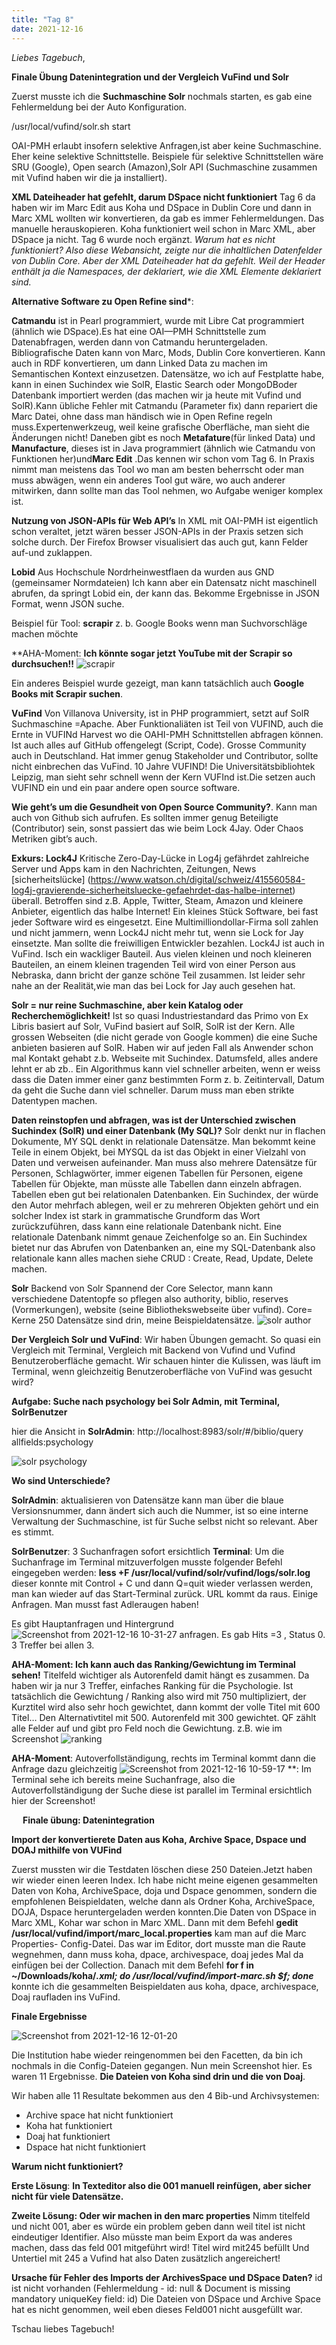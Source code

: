 ```yaml
---
title: "Tag 8"
date: 2021-12-16
---
```

_Liebes Tagebuch_,

 
**Finale Übung Datenintegration und der Vergleich VuFind und Solr**

Zuerst musste ich die **Suchmaschine Solr** nochmals starten, es gab eine Fehlermeldung bei der Auto Konfiguration.

/usr/local/vufind/solr.sh start

OAI-PMH erlaubt insofern selektive Anfragen,ist aber keine Suchmaschine. Eher keine selektive Schnittstelle.
Beispiele für selektive Schnittstellen wäre SRU (Google), Open search (Amazon),Solr API (Suchmaschine zusammen mit Vufind haben wir die ja installiert).

**XML Dateiheader hat gefehlt, darum DSpace nicht funktioniert**
Tag 6 da haben wir im Marc Edit aus Koha und DSpace in Dublin Core und dann in Marc XML wollten wir konvertieren, da gab es immer Fehlermeldungen. Das manuelle herauskopieren. Koha funktioniert weil schon in Marc XML, aber DSpace ja nicht. Tag 6 wurde noch ergänzt. 
_Warum hat es nicht funktioniert?
Also diese Webansicht, zeigte nur die inhaltlichen Datenfelder von Dublin Core. Aber der XML Dateiheader hat da gefehlt. Weil der Header enthält ja die Namespaces, der deklariert, wie die XML Elemente deklariert sind._


**Alternative Software zu Open Refine sind***:

**Catmandu** ist in Pearl programmiert, wurde mit Libre Cat programmiert (ähnlich wie DSpace).Es hat eine OAI—PMH Schnittstelle zum Datenabfragen, werden dann von Catmandu heruntergeladen. Bibliografische Daten kann von Marc, Mods, Dublin Core konvertieren. Kann auch in RDF konvertieren, um dann Linked Data zu machen im Semantischen Kontext einzusetzen. Datensätze, wo ich auf Festplatte habe, kann in einen Suchindex wie SolR, Elastic Search oder MongoDBoder Datenbank importiert werden (das machen wir ja heute mit Vufind und SolR).Kann übliche Fehler mit Catmandu (Parameter fix) dann repariert die Marc Datei, ohne dass man händisch wie in Open Refine regeln muss.Expertenwerkzeug, weil keine grafische Oberfläche, man sieht die Änderungen nicht!
Daneben gibt es noch **Metafature**(für linked Data) und **Manufacture**, dieses ist in Java programmiert (ähnlich wie Catmandu von Funktionen her)und**Marc Edit** .Das kennen wir schon vom Tag 6.
In Praxis nimmt man meistens das Tool wo man am besten beherrscht oder man muss abwägen, wenn ein anderes Tool gut wäre, wo auch anderer mitwirken, dann sollte man das Tool nehmen, wo Aufgabe weniger komplex ist.

**Nutzung von JSON-APIs für Web API’s**
In XML mit OAI-PMH ist eigentlich schon veraltet, jetzt wären besser JSON-APIs in der Praxis setzen sich solche durch.
Der Firefox Browser visualisiert das auch gut, kann Felder auf-und zuklappen.

**Lobid** Aus Hochschule Nordrheinwestflaen da wurden aus GND (gemeinsamer Normdateien)
Ich kann aber ein Datensatz nicht maschinell abrufen, da springt Lobid ein, der kann das.
Bekomme Ergebnisse in JSON Format, wenn JSON suche.


Beispiel für Tool: **scrapir**
z. b. Google Books wenn man Suchvorschläge machen möchte

 
**AHA-Moment: **Ich könnte sogar jetzt YouTube mit der Scrapir so durchsuchen!!**
![scrapir](https://user-images.githubusercontent.com/90834735/151663299-ebf5c410-608c-47f0-b18d-d1f68da425b1.png)


 

Ein anderes Beispiel wurde gezeigt, man kann tatsächlich auch **Google Books mit Scrapir suchen**.
 

**VuFind**
Von Villanova University, ist in PHP programmiert, setzt auf SolR Suchmaschine =Apache.
Aber Funktionaliäten ist Teil von VUFIND, auch die Ernte in VUFINd Harvest wo die OAHI-PMH Schnittstellen abfragen können.
Ist auch alles auf GitHub offengelegt (Script, Code).
Grosse Community auch in Deutschland. Hat immer genug Stakeholder und Contributor, sollte nicht einbrechen das VuFind. 10 Jahre VUFIND! 
Die Universitätsbibliohtek Leipzig, man sieht sehr schnell wenn der Kern VUFInd ist.Die setzen auch VUFIND ein und ein paar andere open source software. 

**Wie geht’s um die Gesundheit von Open Source Community?**.
Kann man auch von Github sich aufrufen. Es sollten immer genug Beteiligte (Contributor) sein, sonst passiert das wie beim Lock 4Jay.
Oder Chaos Metriken gibt’s auch.
 
**Exkurs: Lock4J**
Kritische Zero-Day-Lücke in Log4j gefährdet zahlreiche Server und Apps kam in den Nachrichten, Zeitungen, News  [sicherheitslücke] (https://www.watson.ch/digital/schweiz/415560584-log4j-gravierende-sicherheitsluecke-gefaehrdet-das-halbe-internet) überall. Betroffen sind z.B. Apple, Twitter, Steam, Amazon und kleinere Anbieter, eigentlich das halbe Internet! Ein kleines Stück Software, bei fast jeder Software wird es eingesetzt.
Eine Multimilliondollar-Firma soll zahlen und nicht jammern, wenn Lock4J nicht mehr tut, wenn sie Lock for Jay einsetzte. Man sollte die freiwilligen Entwickler bezahlen. Lock4J ist auch in VuFind. Isch ein wackliger Bauteil.
Aus vielen kleinen und noch kleineren Bauteilen, an einem kleinen tragenden Teil wird von einer Person aus Nebraska, dann bricht der ganze schöne Teil zusammen. Ist leider sehr nahe an der Realität,wie man das bei Lock for Jay auch gesehen hat. 


**Solr = nur reine Suchmaschine, aber kein Katalog oder Recherchemöglichkeit!**
Ist so quasi Industriestandard das Primo von Ex Libris basiert auf Solr, VuFind basiert auf SolR, SolR ist der Kern.
Alle grossen Webseiten (die nicht gerade von Google kommen) die eine Suche anbieten basieren auf SolR.
Haben wir auf jeden Fall als Anwender schon mal Kontakt gehabt z.b. Webseite mit Suchindex.
Datumsfeld, alles andere lehnt er ab zb.. Ein Algorithmus kann viel schneller arbeiten, wenn er weiss dass die Daten immer einer ganz bestimmten Form z. b. Zeitintervall, Datum da geht die Suche dann viel schneller. Darum muss man eben strikte Datentypen machen.
 
 
**Daten reinstopfen und abfragen, was ist der Unterschied zwischen Suchindex (SolR) und einer Datenbank (My SQL)?**
Solr denkt nur in flachen Dokumente, MY SQL denkt in relationale Datensätze.
Man bekommt keine Teile in einem Objekt, bei MYSQL da ist das Objekt in einer Vielzahl von Daten und verweisen aufeinander. Man muss also mehrere Datensätze für Personen, Schlagwörter, immer eigenen Tabellen für Personen, eigene Tabellen für Objekte, man müsste alle Tabellen dann einzeln abfragen. Tabellen eben gut bei relationalen Datenbanken. Ein Suchindex, der würde den Autor mehrfach ablegen, weil er zu mehreren Objekten gehört und  ein solcher Index ist stark in grammatische Grundform das Wort zurückzuführen, dass kann eine relationale Datenbank nicht. Eine relationale Datenbank nimmt genaue Zeichenfolge so an.
Ein Suchindex bietet nur das Abrufen von Datenbanken an, eine my SQL-Datenbank also relationale kann alles machen siehe CRUD : Create, Read, Update, Delete machen.

**Solr**
Backend von Solr
Spannend der Core Selector, mann kann verschiedene Datentopfe so pflegen also authority, biblio, reserves (Vormerkungen), website (seine Bibliothekswebseite über vufind). Core= Kerne
 250 Datensätze sind drin, meine Beispieldatensätze.
![solr author](https://user-images.githubusercontent.com/90834735/151663315-4cdfac64-6ee6-42a7-90f6-83152cf53752.png)


**Der Vergleich Solr und VuFind**: Wir haben Übungen gemacht. So quasi ein Vergleich mit Terminal, Vergleich mit Backend von Vufind und Vufind Benutzeroberfläche gemacht. Wir schauen hinter die Kulissen, was läuft im Terminal, wenn gleichzeitig Benutzeroberfläche von VuFind was gesucht wird?


**Aufgabe: Suche nach psychology bei Solr Admin, mit Terminal, SolrBenutzer**

hier die Ansicht in **SolrAdmin**:  http://localhost:8983/solr/#/biblio/query
allfields:psychology

 ![solr  psychology](https://user-images.githubusercontent.com/90834735/151663252-cd95b042-4514-4c1a-940b-c1857a87c658.png)

**Wo sind Unterschiede?**
 
**SolrAdmin**: aktualisieren von Datensätze kann man über die blaue Versionsnummer, dann ändert sich auch die Nummer, ist so eine interne Verwaltung der Suchmaschine, ist für Suche selbst nicht so relevant. Aber es stimmt.

**SolrBenutzer**: 3 Suchanfragen sofort ersichtlich
**Terminal**: Um die Suchanfrage im Terminal mitzuverfolgen musste folgender Befehl eingegeben werden: 
**less +F /usr/local/vufind/solr/vufind/logs/solr.log**   dieser konnte mit Control + C  und dann Q=quit wieder verlassen werden, man kan wieder auf das Start-Terminal zurück.
URL kommt da raus. Einige Anfragen. Man musst fast Adleraugen haben!

Es gibt Hauptanfragen und Hintergrund
![Screenshot from 2021-12-16 10-31-27](https://user-images.githubusercontent.com/90834735/151663868-39e8d65f-172c-4a81-abc2-e91e04ca4e4f.png)
anfragen.
Es gab Hits =3 , Status 0. 3 Treffer bei allen 3.

 
 **AHA-Moment: Ich kann auch das Ranking/Gewichtung im Terminal sehen!**
Titelfeld wichtiger als Autorenfeld damit hängt es zusammen.
Da haben wir ja nur 3 Treffer, einfaches Ranking für die Psychologie.
Ist tatsächlich die Gewichtung / Ranking also wird mit 750 multipliziert, der Kurztitel wird also sehr hoch gewichtet, dann kommt der volle Titel mit 600 Titel…
Den Alternativtitel mit 500.
Autorenfeld mit 300 gewichtet.
QF zählt alle Felder auf und gibt pro Feld noch die Gewichtung.
z.B. wie im Screenshot 
![ranking](https://user-images.githubusercontent.com/90834735/151664123-29bed764-8ea4-4a1e-80fe-eaec6af8b651.png)


**AHA-Moment**: Autoverfollständigung, rechts im Terminal kommt dann die Anfrage dazu gleichzeitig
![Screenshot from 2021-12-16 10-59-17](https://user-images.githubusercontent.com/90834735/146363848-c4267219-ab09-4cba-8f7d-48c84fac8fd3.png)
**: Im Terminal sehe ich bereits meine Suchanfrage, also die Autoverfollständigung der Suche diese ist parallel im Terminal ersichtlich hier der Screenshot!
	
 
**Finale übung: Datenintegration**

**Import der konvertierete Daten aus Koha, Archive Space, Dspace und DOAJ mithilfe von VUFind**

Zuerst mussten wir die Testdaten löschen diese 250 Dateien.Jetzt haben wir wieder einen leeren Index.
Ich habe nicht meine eigenen gesammelten Daten von Koha, ArchiveSpace, doja und Dspace genommen, sondern die empfohlenen Beispieldaten, welche dann als Ordner
Koha, ArchiveSpace, DOJA, Dspace heruntergeladen werden konnten.Die Daten von DSpace in Marc XML, Kohar war schon in Marc XML.
Dann mit dem Befehl **gedit /usr/local/vufind/import/marc_local.properties**   kam man auf die Marc Properties- Config-Datei. Das war im Editor, dort musste man die Raute  wegnehmen, dann muss koha, dpace, archivespace, doaj jedes Mal da einfügen bei der Collection.
Danach mit dem Befehl **for f in ~/Downloads/koha/*.xml; do /usr/local/vufind/import-marc.sh $f; done*** konnte ich die gesammelten Beispieldaten aus koha, dpace, archivespace, Doaj raufladen ins VuFind.

**Finale Ergebnisse**


![Screenshot from 2021-12-16 12-01-20](https://user-images.githubusercontent.com/90834735/146375636-fba8f775-5bca-4189-893d-3ad3deae7916.png)

Die Institution habe wieder reingenommen bei den Facetten, da bin ich nochmals in die Config-Dateien gegangen.
Nun mein Screenshot hier. Es waren 11 Ergebnisse. **Die Dateien von Koha sind drin und die von Doaj**.


Wir haben alle 11 Resultate bekommen aus den 4 Bib-und Archivsystemen:
- Archive space hat nicht funktioniert
- Koha hat funktioniert
- Doaj hat funktioniert 
- Dspace hat nicht funktioniert

**Warum nicht funktioniert?**

**Erste Lösung**: **In Texteditor also die 001 manuell reinfügen, aber sicher nicht für viele Datensätze.**
 
**Zweite Lösung: Oder wir machen in den marc properties**
Nimm titelfeld und nicht 001, aber es würde ein problem geben dann weil titel ist nicht eindeutiger Identifier. Also müsste man beim Export da was anderes machen, dass das feld 001 mitgeführt wird!
Titel wird mit245 befüllt
Und Untertiel mit 245 a
Vufind hat also Daten zusätzlich angereichert!

**Ursache für Fehler des Imports der ArchivesSpace und DSpace Daten?**
id ist nicht vorhanden (Fehlermeldung - id: null & Document is missing mandatory uniqueKey field: id)
Die Dateien von DSpace und Archive Space hat es nicht genommen, weil eben dieses Feld001 nicht ausgefüllt war.




Tschau liebes Tagebuch!
